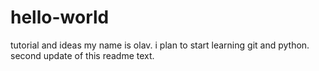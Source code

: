 # hello-world
tutorial and ideas
my name is olav. i plan to start learning git and python.
second update of this readme text.

